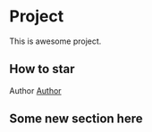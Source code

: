 # Project

This is awesome project.

## How to star

Author
[Author](author.md)

## Some new section here
